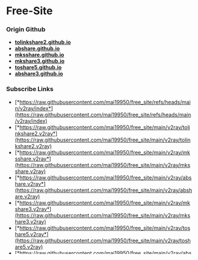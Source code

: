 # Free-Site

### Origin Github

- [**tolinkshare2.github.io**](https://github.com/tolinkshare2/tolinkshare2.github.io)
- [**abshare.github.io**](https://github.com/abshare/abshare.github.io)
- [**mksshare.github.io**](https://github.com/mksshare/mksshare.github.io)
- [**mkshare3.github.io**](https://github.com/mkshare3/mkshare3.github.io)
- [**toshare5.github.io**](https://github.com/toshare5/toshare5.github.io)
- [**abshare3.github.io**](https://github.com/abshare3/abshare3.github.io)

### Subscribe Links

- [*https://raw.githubusercontent.com/mai19950/free_site/refs/heads/main/v2ray/index*](https://raw.githubusercontent.com/mai19950/free_site/refs/heads/main/v2ray/index)
- [*https://raw.githubusercontent.com/mai19950/free_site/main/v2ray/tolinkshare2.v2ray*](https://raw.githubusercontent.com/mai19950/free_site/main/v2ray/tolinkshare2.v2ray)
- [*https://raw.githubusercontent.com/mai19950/free_site/main/v2ray/mksshare.v2ray*](https://raw.githubusercontent.com/mai19950/free_site/main/v2ray/mksshare.v2ray)
- [*https://raw.githubusercontent.com/mai19950/free_site/main/v2ray/abshare.v2ray*](https://raw.githubusercontent.com/mai19950/free_site/main/v2ray/abshare.v2ray)
- [*https://raw.githubusercontent.com/mai19950/free_site/main/v2ray/mkshare3.v2ray*](https://raw.githubusercontent.com/mai19950/free_site/main/v2ray/mkshare3.v2ray)
- [*https://raw.githubusercontent.com/mai19950/free_site/main/v2ray/toshare5.v2ray*](https://raw.githubusercontent.com/mai19950/free_site/main/v2ray/toshare5.v2ray)
- [*https://raw.githubusercontent.com/mai19950/free_site/main/v2ray/abshare3.v2ray*](https://raw.githubusercontent.com/mai19950/free_site/main/v2ray/abshare3.v2ray)

### Origin Links

> Updated Time: 2025-02-17 22:50:05

- **tolinkshare2**
  - **clash**: [*https://BeXMVS.tosslk.xyz/7a32a951aae6972272e2130e89ff0149*](https://BeXMVS.tosslk.xyz/7a32a951aae6972272e2130e89ff0149)
  - **v2ray**: [*https://BeXMVS.tosslk.xyz/7a32a951aae6972272e2130e89ff0149*](https://BeXMVS.tosslk.xyz/7a32a951aae6972272e2130e89ff0149)
  - **ios**: [*https://BeXMVS.tosslk.xyz/7a32a951aae6972272e2130e89ff0149*](https://BeXMVS.tosslk.xyz/7a32a951aae6972272e2130e89ff0149)
- **abshare**
  - **clash**: [*https://n12Hj4.absslk.xyz/31c2a9baf42745a338de506a05096173*](https://n12Hj4.absslk.xyz/31c2a9baf42745a338de506a05096173)
  - **v2ray**: [*https://n12Hj4.absslk.xyz/31c2a9baf42745a338de506a05096173*](https://n12Hj4.absslk.xyz/31c2a9baf42745a338de506a05096173)
  - **ios**: [*https://n12Hj4.absslk.xyz/31c2a9baf42745a338de506a05096173*](https://n12Hj4.absslk.xyz/31c2a9baf42745a338de506a05096173)
- **mksshare**
  - **clash**: [*https://z2D3iG.mcsslk.xyz/ad26e88429a248031c68279a1491fb22*](https://z2D3iG.mcsslk.xyz/ad26e88429a248031c68279a1491fb22)
  - **v2ray**: [*https://z2D3iG.mcsslk.xyz/ad26e88429a248031c68279a1491fb22*](https://z2D3iG.mcsslk.xyz/ad26e88429a248031c68279a1491fb22)
  - **ios**: [*https://z2D3iG.mcsslk.xyz/ad26e88429a248031c68279a1491fb22*](https://z2D3iG.mcsslk.xyz/ad26e88429a248031c68279a1491fb22)
- **mkshare3**
  - **clash**: [*https://ktwEq0.mcsslk.xyz/c028166593c9ad41f877d88f820e03a6*](https://ktwEq0.mcsslk.xyz/c028166593c9ad41f877d88f820e03a6)
  - **v2ray**: [*https://ktwEq0.mcsslk.xyz/c028166593c9ad41f877d88f820e03a6*](https://ktwEq0.mcsslk.xyz/c028166593c9ad41f877d88f820e03a6)
  - **ios**: [*https://ktwEq0.mcsslk.xyz/c028166593c9ad41f877d88f820e03a6*](https://ktwEq0.mcsslk.xyz/c028166593c9ad41f877d88f820e03a6)
- **toshare5**
  - **clash**: [*https://1jww73.tosslk.xyz/9514000abc273454d2ff96d7c625b816*](https://1jww73.tosslk.xyz/9514000abc273454d2ff96d7c625b816)
  - **v2ray**: [*https://1jww73.tosslk.xyz/9514000abc273454d2ff96d7c625b816*](https://1jww73.tosslk.xyz/9514000abc273454d2ff96d7c625b816)
  - **ios**: [*https://1jww73.tosslk.xyz/9514000abc273454d2ff96d7c625b816*](https://1jww73.tosslk.xyz/9514000abc273454d2ff96d7c625b816)
- **abshare3**
  - **clash**: [*https://jgTVnb.absslk.xyz/b848c0b499b3d0f527e2b10c22d5afc9*](https://jgTVnb.absslk.xyz/b848c0b499b3d0f527e2b10c22d5afc9)
  - **v2ray**: [*https://jgTVnb.absslk.xyz/b848c0b499b3d0f527e2b10c22d5afc9*](https://jgTVnb.absslk.xyz/b848c0b499b3d0f527e2b10c22d5afc9)
  - **ios**: [*https://jgTVnb.absslk.xyz/b848c0b499b3d0f527e2b10c22d5afc9*](https://jgTVnb.absslk.xyz/b848c0b499b3d0f527e2b10c22d5afc9)
